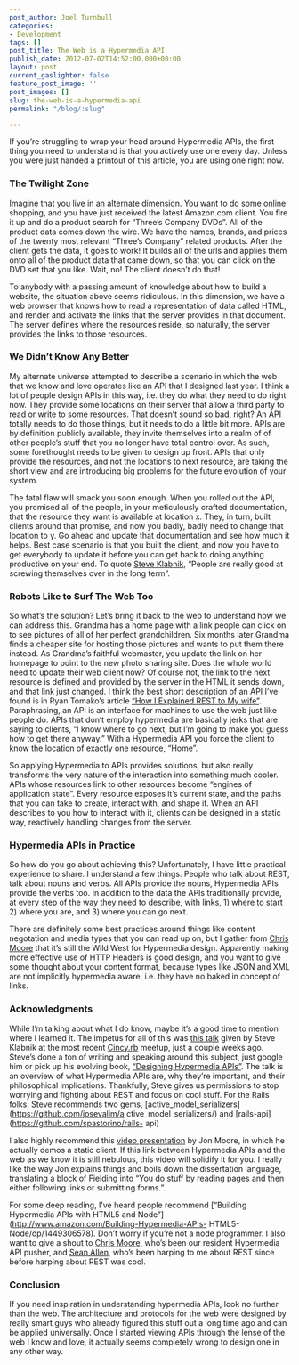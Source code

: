 ```yaml
---
post_author: Joel Turnbull
categories:
- Development
tags: []
post_title: The Web is a Hypermedia API
publish_date: 2012-07-02T14:52:00.000+00:00
layout: post
current_gaslighter: false
feature_post_image: ''
post_images: []
slug: the-web-is-a-hypermedia-api
permalink: "/blog/:slug"

---
```

If you’re struggling to wrap your head around Hypermedia APIs, the first thing
you need to understand is that you actively use one every day. Unless you were
just handed a printout of this article, you are using one right now.

### The Twilight Zone

Imagine that you live in an alternate dimension. You want to do some online
shopping, and you have just received the latest Amazon.com client. You fire it
up and do a product search for “Three’s Company DVDs”. All of the product data
comes down the wire. We have the names, brands, and prices of the twenty most
relevant “Three’s Company” related products. After the client gets the data,
it goes to work! It builds all of the urls and applies them onto all of the
product data that came down, so that you can click on the DVD set that you
like. Wait, no! The client doesn’t do that!

To anybody with a passing amount of knowledge about how to build a website,
the situation above seems ridiculous. In this dimension, we have a web browser
that knows how to read a representation of data called HTML, and render and
activate the links that the server provides in that document. The server
defines where the resources reside, so naturally, the server provides the
links to those resources.

### We Didn’t Know Any Better

My alternate universe attempted to describe a scenario in which the web that
we know and love operates like an API that I designed last year. I think a lot
of people design APIs in this way, i.e. they do what they need to do right
now. They provide some locations on their server that allow a third party to
read or write to some resources. That doesn’t sound so bad, right? An API
totally needs to do those things, but it needs to do a little bit more. APIs
are by definition publicly available, they invite themselves into a realm of
of other people’s stuff that you no longer have total control over. As such,
some forethought needs to be given to design up front. APIs that only provide
the resources, and not the locations to next resource, are taking the short
view and are introducing big problems for the future evolution of your system.

The fatal flaw will smack you soon enough. When you rolled out the API, you
promised all of the people, in your meticulously crafted documentation, that
the resource they want is available at location x. They, in turn, built
clients around that promise, and now you badly, badly need to change that
location to y. Go ahead and update that documentation and see how much it
helps. Best case scenario is that you built the client, and now you have to
get everybody to update it before you can get back to doing anything
productive on your end. To quote [Steve
Klabnik](https://twitter.com/steveklabnik), “People are really good at
screwing themselves over in the long term”.

### Robots Like to Surf The Web Too

So what’s the solution? Let’s bring it back to the web to understand how we
can address this. Grandma has a home page with a link people can click on to
see pictures of all of her perfect grandchildren. Six months later Grandma
finds a cheaper site for hosting those pictures and wants to put them there
instead. As Grandma’s faithful webmaster, you update the link on her homepage
to point to the new photo sharing site. Does the whole world need to update
their web client now? Of course not, the link to the next resource is defined
and provided by the server in the HTML it sends down, and that link just
changed. I think the best short description of an API I’ve found is in Ryan
Tomako’s article [“How I Explained REST to My
wife”](http://tomayko.com/writings/rest-to-my-wife). Paraphrasing, an API is
an interface for machines to use the web just like people do. APIs that don’t
employ hypermedia are basically jerks that are saying to clients, “I know
where to go next, but I’m going to make you guess how to get there anyway.”
With a Hypermedia API you force the client to know the location of exactly one
resource, “Home”.

So applying Hypermedia to APIs provides solutions, but also really transforms
the very nature of the interaction into something much cooler. APIs whose
resources link to other resources become “engines of application state”. Every
resource exposes it’s current state, and the paths that you can take to
create, interact with, and shape it. When an API describes to you how to
interact with it, clients can be designed in a static way, reactively handling
changes from the server.

### Hypermedia APIs in Practice

So how do you go about achieving this? Unfortunately, I have little practical
experience to share. I understand a few things. People who talk about REST,
talk about nouns and verbs. All APIs provide the nouns, Hypermedia APIs
provide the verbs too. In addition to the data the APIs traditionally provide,
at every step of the way they need to describe, with links, 1) where to start
2) where you are, and 3) where you can go next.

There are definitely some best practices around things like content negotation
and media types that you can read up on, but I gather from [Chris
Moore](https://twitter.com/#!/cdmwebs) that it’s still the Wild West for
Hypermedia design. Apparently making more effective use of HTTP Headers is
good design, and you want to give some thought about your content format,
because types like JSON and XML are not implicitly hypermedia aware, i.e. they
have no baked in concept of links.

### Acknowledgments

While I’m talking about what I do know, maybe it’s a good time to mention
where I learned it. The impetus for all of this was [this
talk](https://vimeo.com/44520801) given by Steve Klabnik at the most recent
[Cincy.rb](http://cincyrb.com/) meetup, just a couple weeks ago. Steve’s done
a ton of writing and speaking around this subject, just google him or pick up
his evolving book, [“Designing Hypermedia
APIs”](http://designinghypermediaapis.com/). The talk is an overview of what
Hypermedia APIs are, why they’re important, and their philosophical
implications. Thankfully, Steve gives us permissions to stop worrying and
fighting about REST and focus on cool stuff. For the Rails folks, Steve
recommends two gems, [active_model_serializers](https://github.com/josevalim/a
ctive_model_serializers/) and [rails-api](https://github.com/spastorino/rails-
api)

I also highly recommend this [video presentation](https://vimeo.com/20781278)
by Jon Moore, in which he actually demos a static client. If this link between
Hypermedia APIs and the web as we know it is still nebulous, this video will
solidify it for you. I really like the way Jon explains things and boils down
the dissertation language, translating a block of Fielding into “You do stuff
by reading pages and then either following links or submitting forms.”.

For some deep reading, I’ve heard people recommend [“Building Hypermedia APIs
with HTML5 and Node”](http://www.amazon.com/Building-Hypermedia-APIs-
HTML5-Node/dp/1449306578). Don’t worry if you’re not a node programmer. I also
want to give a shout to [Chris Moore](https://twitter.com/cdmwebs/), who’s
been our resident Hypermedia API pusher, and [Sean
Allen](https://twitter.com/SeanTAllen), who’s been harping to me about REST
since before harping about REST was cool.

### Conclusion

If you need inspiration in understanding hypermedia APIs, look no further than
the web. The architecture and protocols for the web were designed by really
smart guys who already figured this stuff out a long time ago and can be
applied universally. Once I started viewing APIs through the lense of the web
I know and love, it actually seems completely wrong to design one in any other
way.
